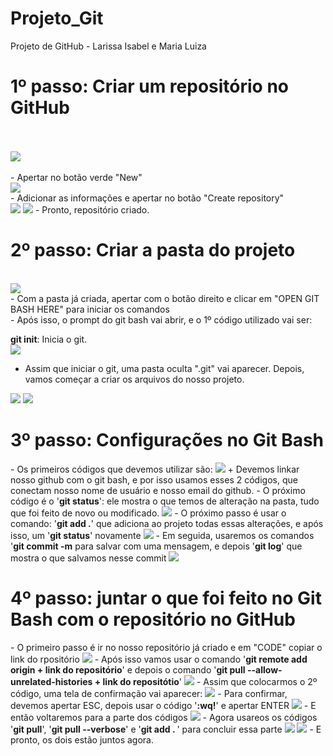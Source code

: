 # Projeto_Git
Projeto de GitHub - Larissa Isabel e Maria Luiza 

<h1>1º passo: Criar um repositório no GitHub </h1>
<br>
<br>
<img src = "https://github.com/MaluAlmeida/Projeto_Git/assets/150203502/7d6ca208-5f55-4ad1-8919-7e844ead4e4c.jpeg"> 
<br>
<br>
- Apertar no botão verde "New"
<br>
<img src ="https://github.com/MaluAlmeida/Projeto_Git/assets/150203502/859ae489-75ab-4247-b5ee-1e145bb0a0da.jpeg">
<br>
- Adicionar as informações e apertar no botão "Create repository"
 <br> 
<img src = "https://github.com/MaluAlmeida/Projeto_Git/assets/150203502/935bb63f-f12e-4ed0-92ba-19ef3a1339d9.jpeg">
<img src = "https://github.com/MaluAlmeida/Projeto_Git/assets/150203502/c2d158a0-7624-46a5-b55c-8442043dd0b4.jpeg">
- Pronto, repositório criado.
<br>
<h1>2º passo: Criar a pasta do projeto </h1>
<br>
<img src = "https://github.com/MaluAlmeida/Projeto_Git/assets/150203502/e29a41af-443b-4eda-9c48-c97c811f4392.jpeg">
<br>
- Com a pasta já criada, apertar com o botão direito e clicar em "OPEN GIT BASH HERE" para iniciar os comandos 
<br>
<img s-rc = "https://github.com/MaluAlmeida/Projeto_Git/assets/150203502/36a1a083-5357-468e-827a-14ede8481f8a2.jpeg">
<br>
- Após isso, o prompt do git bash vai abrir, e o 1º código utilizado vai ser: 

<b>git init</b>: Inicia o git. 
<br>
<img src = "https://github.com/MaluAlmeida/Projeto_Git/assets/150203502/7ef4848d-879a-460f-a275-286460a3006e.jpeg">
<br>
- Assim que iniciar o git, uma pasta oculta ".git" vai aparecer. Depois, vamos começar a criar os arquivos do nosso projeto.
<img src ="https://github.com/MaluAlmeida/Projeto_Git/assets/150203502/d741391d-c298-42f7-a00a-b3f141c6c50e.jpeg">
<img src ="https://github.com/MaluAlmeida/Projeto_Git/assets/150203502/ac945d84-d0bd-4b69-9410-27bf4915954b.jpeg">
<h1>3º passo: Configurações no Git Bash</h1>
- Os primeiros códigos que devemos utilizar são: 
<img src ="https://github.com/MaluAlmeida/Projeto_Git/assets/150203502/5ea67fd9-50cd-4e2f-bb53-e3971937bbbd.jpeg"> 
 + Devemos linkar nosso github com o git bash, e por isso usamos esses 2 códigos, que conectam nosso nome de usuário e nosso email do github. 
- O próximo código é o '<b>git status</b>': ele mostra o que temos de alteração na pasta, tudo que foi feito de novo ou modificado. 
<img src ="https://github.com/MaluAlmeida/Projeto_Git/assets/150203502/7b2699b7-36db-432a-91b7-2a99f4e7854d.jpeg">
- O próximo passo é usar o comando: '<b>git add .</b>' que adiciona ao projeto todas essas alterações, e após isso, um '<b>git status</b>' novamente
<img src ="https://github.com/MaluAlmeida/Projeto_Git/assets/150203502/23dbd074-2fac-4a5c-a2e5-4ed9fa66c6cd.jpeg">
- Em seguida, usaremos os comandos '<b>git commit -m</b> para salvar com uma mensagem, e depois '<b>git log</b>' que mostra o que salvamos nesse commit
<img src ="https://github.com/MaluAlmeida/Projeto_Git/assets/150203502/05e7a75f-bcb5-4b7e-8ca9-c49c1f2f59a0.jpeg">

<h1>4º passo: juntar o que foi feito no Git Bash com o repositório no GitHub</h1>
- O primeiro passo é ir no nosso repositório já criado e em "CODE" copiar o link do rpositório
<img src ="https://github.com/MaluAlmeida/Projeto_Git/assets/150203502/7e6cd402-b192-401a-b6aa-ef31c0c1a087.jpeg">
- Após isso vamos usar o comando '<b>git remote add origin + link do repositório</b>' e depois o comando '<b>git pull --allow-unrelated-histories + link do repositótio</b>'
<img src ="https://github.com/MaluAlmeida/Projeto_Git/assets/150203502/5c5fb5f3-3052-4c30-9686-12f7917e39c0.jpeg">
- Assim que colocarmos o 2º código, uma tela de confirmação vai aparecer:
<img src ="https://github.com/MaluAlmeida/Projeto_Git/assets/150203502/2bddec38-7093-4720-bbb3-84285f9cf7cf.jpeg">
- Para confirmar, devemos apertar ESC, depois usar o código '<b>:wq!</b>' e apertar ENTER
<img src ="https://github.com/MaluAlmeida/Projeto_Git/assets/150203502/0081df09-7038-480d-8e2e-dc8f7de89cbe.jpeg">
- E então voltaremos para a parte dos códigos
<img src ="https://github.com/MaluAlmeida/Projeto_Git/assets/150203502/d79c4516-7dcb-456b-9b01-5e1dddfae88b.jpeg">
- Agora usareos os códigos '<b>git pull</b>', '<b>git pull --verbose</b>' e '<b>git add . </b>' para concluir essa parte
<img src="https://github.com/MaluAlmeida/Projeto_Git/assets/150203502/d79c4516-7dcb-456b-9b01-5e1dddfae88b.jpeg">
<img src="https://github.com/MaluAlmeida/Projeto_Git/assets/150203502/5383072a-d080-4502-893e-dd4054c02ff6.jpeg">
- E pronto, os dois estão juntos agora.

